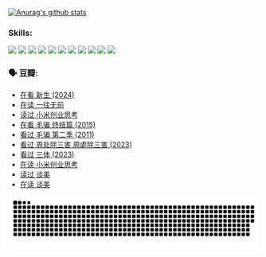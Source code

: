 
[![Anurag's github stats](https://github-readme-stats.vercel.app/api?username=w940853815)](https://github.com/anuraghazra/github-readme-stats)

### Skills:

<code><img height="32" src="https://cdn.jsdelivr.net/npm/simple-icons@v5/icons/python.svg"></code>
<code><img height="32" src="https://cdn.jsdelivr.net/npm/simple-icons@v5/icons/javascript.svg"></code>
<code><img height="32" src="https://cdn.jsdelivr.net/npm/simple-icons@v5/icons/django.svg"></code>
<code><img height="32" src="https://cdn.jsdelivr.net/npm/simple-icons@v5/icons/flask.svg"></code>
<code><img height="32" src="https://cdn.jsdelivr.net/npm/simple-icons@v5/icons/vuetify.svg"></code>
<code><img height="32" src="https://cdn.jsdelivr.net/npm/simple-icons@v5/icons/git.svg"></code>
<code><img height="32" src="https://cdn.jsdelivr.net/npm/simple-icons@v5/icons/docker.svg"></code>
<code><img height="32" src="https://cdn.jsdelivr.net/npm/simple-icons@v5/icons/postgresql.svg"></code>
<code><img height="32" src="https://cdn.jsdelivr.net/npm/simple-icons@v5/icons/elasticsearch.svg"></code>
<code><img height="32" src="https://cdn.jsdelivr.net/npm/simple-icons@v5/icons/macos.svg"></code>
<code><img height="32" src="https://cdn.jsdelivr.net/npm/simple-icons@v5/icons/linux.svg"></code>

### 🗣 豆瓣:

<!-- DOUBAN-ACTIVITIES:START -->
- [在看 新生‎ (2024)](https://www.douban.com/people/136069238/status/4607441062/?_i=15674709)
- [在读 一往无前](https://www.douban.com/people/136069238/status/4590507310/?_i=15674709)
- [读过 小米创业思考](https://www.douban.com/people/136069238/status/4590506983/?_i=15674709)
- [在看 毛骗 终结篇‎ (2015)](https://www.douban.com/people/136069238/status/4581971924/?_i=15674709)
- [看过 毛骗 第二季‎ (2011)](https://www.douban.com/people/136069238/status/4581971810/?_i=15674709)
- [看过 周处除三害 周處除三害‎ (2023)](https://www.douban.com/people/136069238/status/4575646701/?_i=15674709)
- [看过 三体‎ (2023)](https://www.douban.com/people/136069238/status/4574263039/?_i=15674709)
- [在读 小米创业思考](https://www.douban.com/people/136069238/status/4572047905/?_i=15674709)
- [读过 谈美](https://www.douban.com/people/136069238/status/4572047629/?_i=15674709)
- [在读 谈美](https://www.douban.com/people/136069238/status/4560861771/?_i=15674709)
<!-- DOUBAN-ACTIVITIES:END -->


![Snake animation](https://raw.githubusercontent.com/w940853815/w940853815/output/github-contribution-grid-snake.svg)

<!--
**w940853815/w940853815** is a ✨ _special_ ✨ repository because its `README.md` (this file) appears on your GitHub profile.

Here are some ideas to get you started:

- 🔭 I’m currently working on ...
- 🌱 I’m currently learning ...
- 👯 I’m looking to collaborate on ...
- 🤔 I’m looking for help with ...
- 💬 Ask me about ...
- 📫 How to reach me: ...
- 😄 Pronouns: ...
- ⚡ Fun fact: ...
-->
